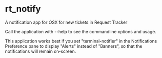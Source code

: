# rt_notify
A notification app for OSX for new tickets in Request Tracker

Call the application with --help to see the commandline options and usage.

This application works best if you set "terminal-notifier" in the Notifications Preference pane to display 
"Alerts" instead of "Banners", so that the notifications will remain on-screen.
